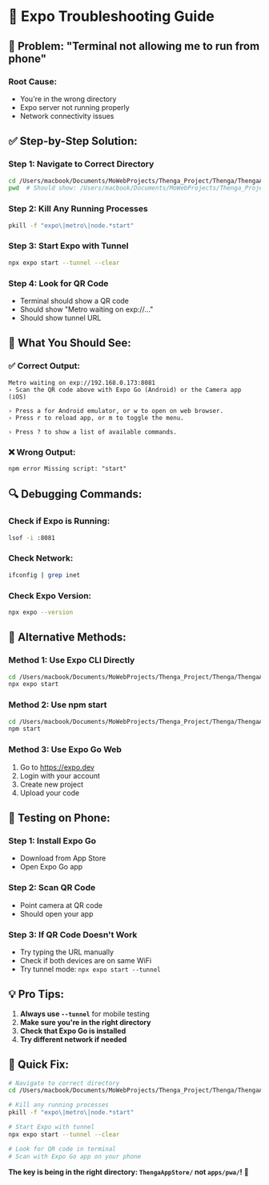 # 🔧 Expo Troubleshooting Guide

## 🚨 **Problem: "Terminal not allowing me to run from phone"**

### **Root Cause:**
- You're in the wrong directory
- Expo server not running properly
- Network connectivity issues

## ✅ **Step-by-Step Solution:**

### **Step 1: Navigate to Correct Directory**
```bash
cd /Users/macbook/Documents/MoWebProjects/Thenga_Project/Thenga/ThengaAppStore
pwd  # Should show: /Users/macbook/Documents/MoWebProjects/Thenga_Project/Thenga/ThengaAppStore
```

### **Step 2: Kill Any Running Processes**
```bash
pkill -f "expo\|metro\|node.*start"
```

### **Step 3: Start Expo with Tunnel**
```bash
npx expo start --tunnel --clear
```

### **Step 4: Look for QR Code**
- Terminal should show a QR code
- Should show "Metro waiting on exp://..."
- Should show tunnel URL

## 📱 **What You Should See:**

### **✅ Correct Output:**
```
Metro waiting on exp://192.168.0.173:8081
› Scan the QR code above with Expo Go (Android) or the Camera app (iOS)

› Press a for Android emulator, or w to open on web browser.
› Press r to reload app, or m to toggle the menu.

› Press ? to show a list of available commands.
```

### **❌ Wrong Output:**
```
npm error Missing script: "start"
```

## 🔍 **Debugging Commands:**

### **Check if Expo is Running:**
```bash
lsof -i :8081
```

### **Check Network:**
```bash
ifconfig | grep inet
```

### **Check Expo Version:**
```bash
npx expo --version
```

## 🚀 **Alternative Methods:**

### **Method 1: Use Expo CLI Directly**
```bash
cd /Users/macbook/Documents/MoWebProjects/Thenga_Project/Thenga/ThengaAppStore
npx expo start
```

### **Method 2: Use npm start**
```bash
cd /Users/macbook/Documents/MoWebProjects/Thenga_Project/Thenga/ThengaAppStore
npm start
```

### **Method 3: Use Expo Go Web**
1. Go to https://expo.dev
2. Login with your account
3. Create new project
4. Upload your code

## 📱 **Testing on Phone:**

### **Step 1: Install Expo Go**
- Download from App Store
- Open Expo Go app

### **Step 2: Scan QR Code**
- Point camera at QR code
- Should open your app

### **Step 3: If QR Code Doesn't Work**
- Try typing the URL manually
- Check if both devices are on same WiFi
- Try tunnel mode: `npx expo start --tunnel`

## 💡 **Pro Tips:**

1. **Always use `--tunnel`** for mobile testing
2. **Make sure you're in the right directory**
3. **Check that Expo Go is installed**
4. **Try different network if needed**

## 🎯 **Quick Fix:**

```bash
# Navigate to correct directory
cd /Users/macbook/Documents/MoWebProjects/Thenga_Project/Thenga/ThengaAppStore

# Kill any running processes
pkill -f "expo\|metro\|node.*start"

# Start Expo with tunnel
npx expo start --tunnel --clear

# Look for QR code in terminal
# Scan with Expo Go app on your phone
```

**The key is being in the right directory: `ThengaAppStore/` not `apps/pwa/`!** 🎯
